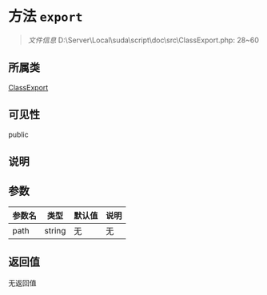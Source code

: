 # 方法 `export`

> *文件信息* D:\Server\Local\suda\script\doc\src\ClassExport.php: 28~60

## 所属类 

[ClassExport](../ClassExport.md)

## 可见性

 public 

## 说明



## 参数


| 参数名 | 类型 | 默认值 | 说明 |
|--------|-----|-------|-------|
| path |  string | 无 | 无 |



## 返回值

无返回值
